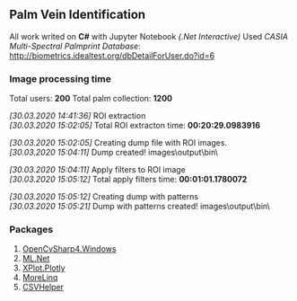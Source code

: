 ## Palm Vein Identification 

All work writed on **C#** with Jupyter Notebook *(.Net Interactive)*
Used *CASIA Multi-Spectral Palmprint Database*: http://biometrics.idealtest.org/dbDetailForUser.do?id=6

### Image processing time

Total users: **200**
Total palm collection: **1200**

*[30.03.2020 14:41:36]* ROI extraction  
*[30.03.2020 15:02:05]* Total ROI extracton time: **00:20:29.0983916**

*[30.03.2020 15:02:05]* Creating dump file with ROI images.  
*[30.03.2020 15:04:11]* Dump created! images\output\bin\

*[30.03.2020 15:04:11]* Apply filters to ROI image  
*[30.03.2020 15:05:12]* Total apply filters time: **00:01:01.1780072**

*[30.03.2020 15:05:12]* Creating dump with patterns  
*[30.03.2020 15:05:21]* Dump with patterns created! images\output\bin\

### Packages
	
1. [OpenCvSharp4.Windows](https://github.com/shimat/opencvsharp)
2. [ML.Net](https://github.com/dotnet/machinelearning)
3. [XPlot.Plotly](https://github.com/fslaborg/XPlot)
4. [MoreLinq](https://morelinq.github.io/)
5. [CSVHelper](https://joshclose.github.io/CsvHelper/)